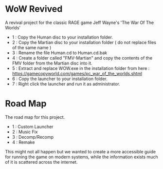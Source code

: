 # WoW Revived

A revival project for the classic RAGE game Jeff Wayne's 'The War Of The Worlds'

- 1 : Copy the Human disc to your installation folder.
- 2 : Copy the Martian disc to your installation folder ( do not replace files of the same name )
- 3 : Rename the file Human.cd to Human.cd.bak
- 4 : Create a folder called "FMV-Martian" and copy the contents of the FMV folder from the Martian disc into it.
- 5 : Extract and replace WOW.exe in the installation folder from here : https://gamecopyworld.com/games/pc_war_of_the_worlds.shtml
- 6 : Copy the launcher to your installation folder.
- 7 : Right click the launcher and run it as administrator.

# Road Map

The road map for this project.

- 1 : Custom Launcher
- 2 : Music Fix
- 3 : Decomp/Recomp
- 4 : Remake

This might not all happen but we wanted to create a more accessible guide for running the game on modern systems, while the information exists much of it is scattered across the internet.